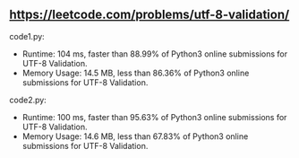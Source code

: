 ## https://leetcode.com/problems/utf-8-validation/

code1.py:
* Runtime: 104 ms, faster than 88.99% of Python3 online submissions for UTF-8 Validation.
* Memory Usage: 14.5 MB, less than 86.36% of Python3 online submissions for UTF-8 Validation.

code2.py:
* Runtime: 100 ms, faster than 95.63% of Python3 online submissions for UTF-8 Validation.
* Memory Usage: 14.6 MB, less than 67.83% of Python3 online submissions for UTF-8 Validation.